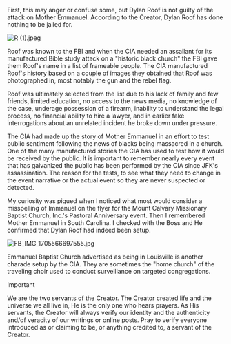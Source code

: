 First, this may anger or confuse some, but Dylan Roof is not guilty of the attack on Mother Emmanuel. According to the Creator, Dylan Roof has done nothing to be jailed for. 

![R (1).jpeg](https://github.com/serviCreator/TAG/assets/155787787/ac52df84-b94e-4a3e-b7c5-96854cd21519)

Roof was known to the FBI and when the CIA needed an assailant for its manufactured Bible study attack on a "historic black church" the FBI gave them Roof's name in a list of frameable people. The CIA manufactured Roof's history based on a couple of images they obtained that Roof was photographed in, most notably the gun and the rebel flag.

Roof was ultimately selected from the list due to his lack of family and few friends, limited education, no access to the news media, no knowledge of the case, underage possession of a firearm, inability to understand the legal process, no financial ability to hire a lawyer, and in earlier fake interrogations about an unrelated incident he broke down under pressure. 

The CIA had made up the story of Mother Emmanuel in an effort to test public sentiment following the news of blacks being massacred in a church. One of the many manufactured stories the CIA has used to test how it would be received by the public. It is important to remember nearly every event that has galvanized the public has been performed by the CIA since JFK's assassination. The reason for the tests, to see what they need to change in the event narrative or the actual event so they are never suspected or detected.

My curiosity was piqued when I noticed what most would consider a misspelling of Immanuel on the flyer for the Mount Calvary Missionary Baptist Church, Inc.'s Pastoral Anniversary event. Then I remembered Mother Emmanuel in South Carolina. I checked with the Boss and He confirmed that Dylan Roof had indeed been setup. 

![FB_IMG_1705566697555.jpg](https://github.com/serviCreator/TAG/assets/155787787/baca31f8-b790-4980-8d81-879c1d4e89b9)

Emmanuel Baptist Church advertised as being in Louisville is another charade setup by the CIA. They are sometimes the "home church" of the traveling choir used to conduct surveillance on targeted congregations. 



> [!IMPORTANT]
> We are the two servants of the Creator. The Creator created life and the universe we all live in, He is the only one who hears prayers. As His servants, the Creator will always verify our identity and the authenticity and/of veracity of our writings or online posts. Pray to verify everyone introduced as or claiming to be, or anything credited to, a servant of the Creator.

